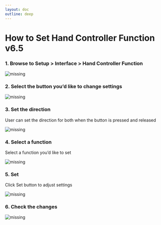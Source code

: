 ```yaml
---
layout: doc
outline: deep
---
```


# How to Set Hand Controller Function v6.5

### 1. Browse to Setup > Interface > Hand Controller Function

![missing](/technical_docs/common/set_hc_function/1.png)

### 2. Select the button you’d like to change settings

![missing](/technical_docs/common/set_hc_function/2.png)

### 3. Set the direction

User can set the direction for both when the button is pressed and released

![missing](/technical_docs/common/set_hc_function/3.png)

### 4. Select a function

Select a function you’d like to set

![missing](/technical_docs/common/set_hc_function/4.png)

### 5. Set

Click Set button to adjust settings

![missing](/technical_docs/common/set_hc_function/5.png)

### 6. Check the changes

![missing](/technical_docs/common/set_hc_function/6.png)
